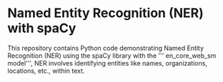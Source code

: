 # Named Entity Recognition (NER) with spaCy

This repository contains Python code demonstrating Named Entity Recognition (NER) using the spaCy library with the ''' en_core_web_sm model''', NER involves identifying entities like names, organizations, locations, etc., within text.
